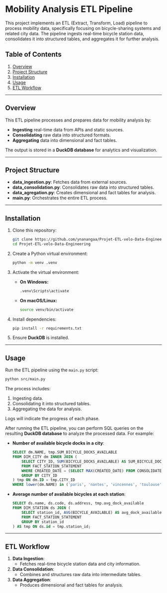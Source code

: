 # Mobility Analysis ETL Pipeline

This project implements an ETL (Extract, Transform, Load) pipeline to process mobility data, specifically focusing on bicycle-sharing systems and related city data. The pipeline ingests real-time bicycle station data, consolidates it into structured tables, and aggregates it for further analysis.

## Table of Contents
1. [Overview](#overview)
2. [Project Structure](#project-structure)
3. [Installation](#installation)
4. [Usage](#usage)
5. [ETL Workflow](#etl-workflow)

---

## Overview
This ETL pipeline processes and prepares data for mobility analysis by:
- **Ingesting** real-time data from APIs and static sources.
- **Consolidating** raw data into structured formats.
- **Aggregating** data into dimensional and fact tables.

The output is stored in a **DuckDB database** for analytics and visualization.

---

## Project Structure
- **data_ingestion.py**: Fetches data from external sources.
- **data_consolidation.py**: Consolidates raw data into structured tables.
- **data_agregation.py**: Creates dimensional and fact tables for analysis.
- **main.py**: Orchestrates the entire ETL process.

---

## Installation
1. Clone this repository:
   ```bash
   git clone https://github.com/ynanangaa/Projet-ETL-velo-Data-Engineering.git
   cd Projet-ETL-velo-Data-Engineering
   ```

2. Create a Python virtual environment:
   ```bash
   python -m venv .venv
   ```

3. Activate the virtual environment:
   - **On Windows:**
     ```bash
     .venv\Scripts\activate
     ```
   - **On macOS/Linux:**
     ```bash
     source venv/bin/activate
     ```

4. Install dependencies:
   ```bash
   pip install -r requirements.txt
   ```

5. Ensure **DuckDB** is installed.

---

## Usage
Run the ETL pipeline using the `main.py` script:
```bash
python src/main.py
```
The process includes:
1. Ingesting data.
2. Consolidating it into structured tables.
3. Aggregating the data for analysis.

Logs will indicate the progress of each phase.

After running the ETL pipeline, you can perform SQL queries on the resulting **DuckDB database** to analyze the processed data. For example:

- **Number of available bicycle docks in a city**:
   ```sql
   SELECT dm.NAME, tmp.SUM_BICYCLE_DOCKS_AVAILABLE
   FROM DIM_CITY dm INNER JOIN (
       SELECT CITY_ID, SUM(BICYCLE_DOCKS_AVAILABLE) AS SUM_BICYCLE_DOCKS_AVAILABLE
       FROM FACT_STATION_STATEMENT
       WHERE CREATED_DATE = (SELECT MAX(CREATED_DATE) FROM CONSOLIDATE_STATION)
       GROUP BY CITY_ID
   ) tmp ON dm.ID = tmp.CITY_ID
   WHERE lower(dm.NAME) in ('paris', 'nantes', 'vincennes', 'toulouse', 'montpellier');
   ```

- **Average number of available bicycles at each station**:
   ```sql
   SELECT ds.name, ds.code, ds.address, tmp.avg_dock_available
   FROM DIM_STATION ds JOIN (
       SELECT station_id, AVG(BICYCLE_AVAILABLE) AS avg_dock_available
       FROM FACT_STATION_STATEMENT
       GROUP BY station_id
   ) AS tmp ON ds.id = tmp.station_id;
   ```

---

## ETL Workflow
1. **Data Ingestion**:
   - Fetches real-time bicycle station data and city information.
2. **Data Consolidation**:
   - Combines and structures raw data into intermediate tables.
3. **Data Aggregation**:
   - Produces dimensional and fact tables for analysis.

